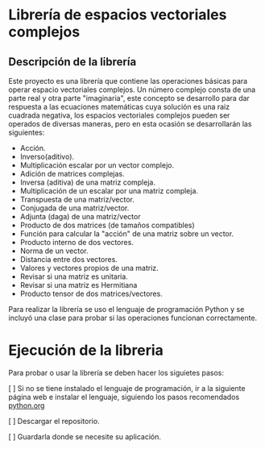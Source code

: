 # Librería de espacios vectoriales complejos
 
## Descripción de la librería
 Este proyecto es una librería que contiene las operaciones básicas para operar espacio vectoriales complejos.
 Un número complejo consta de una parte real y otra parte "imaginaria", este concepto se desarrollo para dar respuesta a las ecuaciones matemáticas cuya solución es una raiz cuadrada negativa, los espacios vectoriales complejos pueden ser operados de diversas maneras, pero en esta ocasión se desarrollarán las siguientes:


* Acción.
* Inverso(aditivo).
* Multiplicación escalar por un vector complejo.
* Adición de matrices complejas.
* Inversa (aditiva) de una matriz compleja.
* Multiplicación de un escalar por una matriz compleja.
* Transpuesta de una matriz/vector.
* Conjugada de una matriz/vector. 
* Adjunta (daga) de una matriz/vector
* Producto de dos matrices (de tamaños compatibles)
* Función para calcular la "acción" de una matriz sobre un vector.
* Producto interno de dos vectores.
* Norma de un vector.
* Distancia entre dos vectores.
* Valores  y vectores propios de una matriz.
* Revisar si una matriz es unitaria.
* Revisar si una matriz es Hermitiana
* Producto tensor de dos matrices/vectores.





 Para realizar la librería se uso el lenguaje de programación Python y se incluyó una clase para probar si las operaciones funcionan correctamente.

 # Ejecución de la libreria 
 
 Para probar o usar la librería se deben hacer los siguietes pasos:

 [ ] Si no se tiene instalado el lenguaje de programación, ir a la siguiente  página web e instalar el lenguaje, siguiendo los pasos recomendados 
  [python.org](https://www.python.org/)


[ ] Descargar el repositorio.

[ ] Guardarla donde se necesite su aplicación.
